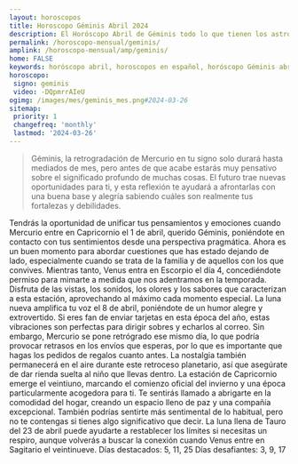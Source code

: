 ```yaml
---
layout: horoscopos
title: Horoscopo Géminis Abril 2024
description: El Horóscopo Abril de Géminis todo lo que tienen los astros preparados para este mes, amor, trabajo, familia. Todo sobre astrologia, tarot, predicciones. Horoscopo gratis en español, predicciones y astrología.
permalink: /horoscopo-mensual/geminis/
amplink: /horoscopo-mensual/amp/geminis/
home: FALSE
keywords: horóscopo abril, horoscopos en español, horóscopo Géminis abril , horóscopo esperanza gracia, horoscop, horóscopos gratis, horoscopo Géminis, Tarot, Astrologia, Zodíaco, Géminis, horoscopo gratis, horoscopo del mes 
horoscopo:
 signo: geminis
 video: -DQpmrrAIeU
ogimg: /images/mes/geminis_mes.png#2024-03-26
sitemap:
 priority: 1
 changefreq: 'monthly'
 lastmod: '2024-03-26'
---
```



 > Géminis, la retrogradación de Mercurio en tu signo solo durará hasta mediados de mes, pero antes de que acabe estarás muy pensativo sobre el significado profundo de muchas cosas. El futuro trae nuevas oportunidades para ti, y esta reflexión te ayudará a afrontarlas con una buena base y alegría sabiendo cuáles son realmente tus fortalezas y debilidades.



Tendrás la oportunidad de unificar tus pensamientos y emociones cuando Mercurio entre en Capricornio el 1 de abril, querido Géminis, poniéndote en contacto con tus sentimientos desde una perspectiva pragmática. Ahora es un buen momento para abordar cuestiones que has estado dejando de lado, especialmente cuando se trata de la familia y de aquellos con los que convives.
Mientras tanto, Venus entra en Escorpio el día 4, concediéndote permiso para mimarte a medida que nos adentramos en la temporada. Disfruta de las vistas, los sonidos, los olores y los sabores que caracterizan a esta estación, aprovechando al máximo cada momento especial.
La luna nueva amplifica tu voz el 8 de abril, poniéndote de un humor alegre y extrovertido. Si eres fan de enviar tarjetas en esta época del año, estas vibraciones son perfectas para dirigir sobres y echarlos al correo. Sin embargo, Mercurio se pone retrógrado ese mismo día, lo que podría provocar retrasos en los envíos que esperas, por lo que es importante que hagas los pedidos de regalos cuanto antes. La nostalgia también permanecerá en el aire durante este retroceso planetario, así que asegúrate de dar rienda suelta al niño que llevas dentro.
La estación de Capricornio emerge el veintiuno, marcando el comienzo oficial del invierno y una época particularmente acogedora para ti. Te sentirás llamado a abrigarte en la comodidad del hogar, creando un espacio lleno de paz y una compañía excepcional. También podrías sentirte más sentimental de lo habitual, pero no te contengas si tienes algo significativo que decir. La luna llena de Tauro del 23 de abril puede ayudarte a restablecer los límites si necesitas un respiro, aunque volverás a buscar la conexión cuando Venus entre en Sagitario el veintinueve.
Días destacados: 5, 11, 25
Días desafiantes: 3, 9, 17